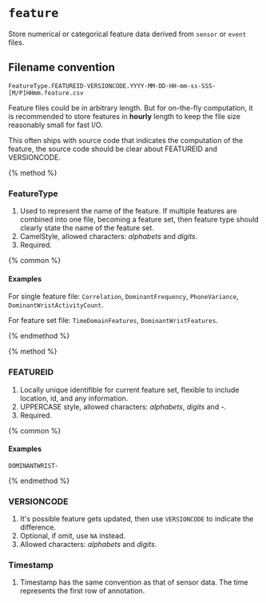 # `feature`

Store numerical or categorical feature data derived from `sensor` or `event` files.

## Filename convention

```
FeatureType.FEATUREID-VERSIONCODE.YYYY-MM-DD-HH-mm-ss-SSS-[M/P]HHmm.feature.csv
```

Feature files could be in arbitrary length. But for on-the-fly computation, it is recommended to store features in **hourly** length to keep the file size reasonably small for fast I/O.

This often ships with source code that indicates the computation of the feature, the source code should be clear about FEATUREID and VERSIONCODE.

{% method %}

### FeatureType

1. Used to represent the name of the feature. If multiple features are combined into one file, becoming a feature set, then feature type should clearly state the name of the feature set.
2. CamelStyle, allowed characters: *alphabets* and *digits*.
3. Required.

{% common %}

#### Examples

For single feature file: `Correlation`, `DominantFrequency`, `PhoneVariance`, `DominantWristActivityCount`.

For feature set file: `TimeDomainFeatures`, `DominantWristFeatures`.

{% endmethod %}

{% method %}

### FEATUREID

1. Locally unique identifible for current feature set, flexible to include location, id, and any information.
2. UPPERCASE style, allowed characters: *alphabets*, *digits* and *-*.
3. Required.

{% common %}
#### Examples

`DOMINANTWRIST-`

{% endmethod %}

### VERSIONCODE

1. It's possible feature gets updated, then use `VERSIONCODE` to indicate the difference.
2. Optional, if omit, use `NA` instead.
3. Allowed characters: *alphabets* and *digits*.

### Timestamp

1. Timestamp has the same convention as that of sensor data. The time represents the first row of annotation.


















